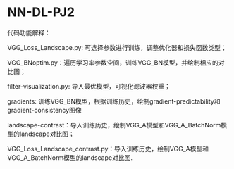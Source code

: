 # NN-DL-PJ2

代码功能解释：

VGG_Loss_Landscape.py: 可选择参数进行训练，调整优化器和损失函数类型；

VGG_BNoptim.py：遍历学习率参数空间，训练VGG_BN模型，并绘制相应的对比图；

filter-visualization.py: 导入最优模型，可视化滤波器权重；

gradients: 训练VGG_BN模型，根据训练历史，绘制gradient-predictability和gradient-consistency图像

landscape-contrast：导入训练历史，绘制VGG_A模型和VGG_A_BatchNorm模型的landscape对比图；

VGG_Loss_Landscape_contrast.py：导入训练历史，绘制VGG_A模型和VGG_A_BatchNorm模型的landscape对比图.


